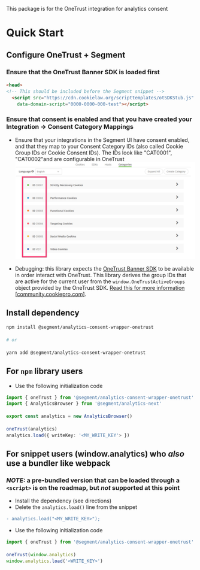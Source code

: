 This package is for the OneTrust integration for analytics consent


# Quick Start

## Configure OneTrust + Segment
### Ensure that the OneTrust Banner SDK is loaded first
```html
<head>
<!-- This should be included before the Segment snippet -->
  <script src="https://cdn.cookielaw.org/scripttemplates/otSDKStub.js" type="text/javascript" charset="UTF-8"
    data-domain-script="0000-0000-000-test"></script>
```

### Ensure that consent is enabled and that you have created your Integration -> Consent Category Mappings
- Ensure that your integrations in the Segment UI have consent enabled, and that they map to your Consent Category IDs (also called Cookie Group IDs or Cookie Consent IDs).
The IDs look like "CAT0001", "CAT0002"and are configurable in OneTrust
![onetrust category ids](img/onetrust-cat-id.jpg)

-  Debugging: this library expects the [OneTrust Banner SDK](https://community.cookiepro.com/s/article/UUID-d8291f61-aa31-813a-ef16-3f6dec73d643?language=en_US) to be available in order interact with OneTrust. This library derives the group IDs that are active for the current user from the `window.OneTrustActiveGroups` object provided by the OneTrust SDK. [Read this for more information [community.cookiepro.com]](https://community.cookiepro.com/s/article/UUID-66bcaaf1-c7ca-5f32-6760-c75a1337c226?language=en_US).

## Install dependency

```sh
npm install @segment/analytics-consent-wrapper-onetrust

# or

yarn add @segment/analytics-consent-wrapper-onetrust
```


## For `npm` library users

- Use the following initialization code

```ts
import { oneTrust } from '@segment/analytics-consent-wrapper-onetrust'
import { AnalyticsBrowser } from '@segment/analytics-next'

export const analytics = new AnalyticsBrowser()

oneTrust(analytics)
analytics.load({ writeKey: '<MY_WRITE_KEY'> })

```

## For snippet users (window.analytics) who _also_ use a bundler like webpack
### _NOTE:_ a pre-bundled version that can be loaded through a `<script>` is on the roadmap, but _not_ supported at this point

- Install the dependency (see directions)
- Delete the `analytics.load()` line from the snippet

```diff
- analytics.load("<MY_WRITE_KEY>");
```

- Use the following initialization code

```ts
import { oneTrust } from '@segment/analytics-consent-wrapper-onetrust'

oneTrust(window.analytics)
window.analytics.load('<WRITE_KEY>')
```
